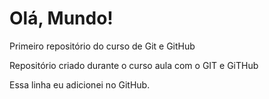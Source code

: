 # Olá, Mundo!
 Primeiro repositório do curso de Git e GitHub

 Repositório criado durante o curso aula com o GIT e GiTHub

Essa linha eu adicionei no GitHub.
